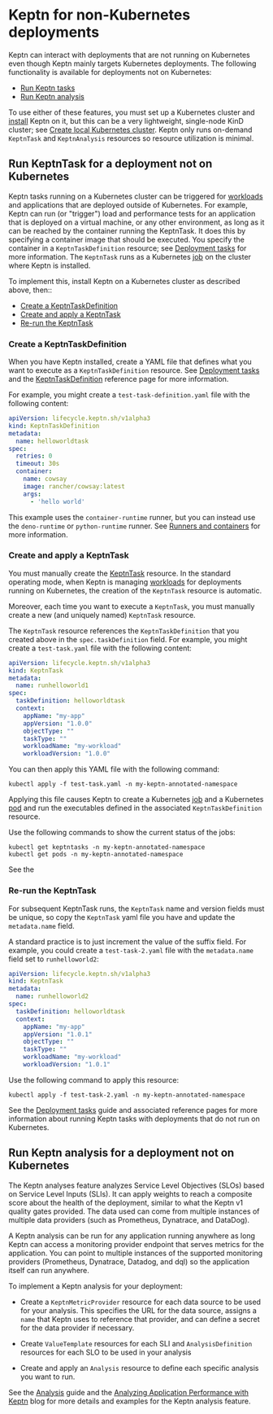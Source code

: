 # Keptn for non-Kubernetes deployments

Keptn can interact with deployments that are not running on Kubernetes
even though Keptn mainly targets Kubernetes deployments.
The following functionality is available for deployments not on Kubernetes:

- [Run Keptn tasks](#run-keptntask-for-a-deployment-not-on-kubernetes)
- [Run Keptn analysis](#run-keptn-analysis-for-a-deployment-not-on-kubernetes)

To use either of these features,
you must set up a Kubernetes cluster and
[install](../installation/index.md#basic-installation)
Keptn on it,
but this can be a very lightweight, single-node KinD cluster; see
[Create local Kubernetes cluster](../installation/k8s.md#create-local-kubernetes-cluster).
Keptn only runs  on-demand `KeptnTask` and `KeptnAnalysis` resources
so resource utilization is minimal.

## Run KeptnTask for a deployment not on Kubernetes

Keptn tasks running on a Kubernetes cluster can be triggered for
[workloads](https://kubernetes.io/docs/concepts/workloads/)
and applications that are deployed outside of Kubernetes.
For example, Keptn can run (or "trigger")
load and performance tests
for an application that is deployed on a virtual machine,
or any other environment, as long as it can be reached
by the container running the KeptnTask.
It does this by specifying a container image that should be executed.
You specify the container in a `KeptnTaskDefinition` resource; see
[Deployment tasks](../guides/tasks.md) for more information.
The `KeptnTask` runs as a Kubernetes
[job](https://kubernetes.io/docs/concepts/workloads/controllers/job/)
on the cluster where Keptn is installed.

To implement this, install Keptn on a Kubernetes cluster
as described above, then::

- [Create a KeptnTaskDefinition](#create-a-keptntaskdefinition)
- [Create and apply a KeptnTask](#create-and-apply-a-keptntask)
- [Re-run the KeptnTask](#re-run-the-keptntask)

### Create a KeptnTaskDefinition

When you have Keptn installed, create a
YAML file that defines what you want to execute
as a `KeptnTaskDefinition` resource.
See
[Deployment tasks](../guides/tasks.md)
and the
[KeptnTaskDefinition](../reference/crd-reference/taskdefinition.md)
reference page for more information.

For example, you might create a `test-task-definition.yaml` file
with the following content:

```yaml
apiVersion: lifecycle.keptn.sh/v1alpha3
kind: KeptnTaskDefinition
metadata:
  name: helloworldtask
spec:
  retries: 0
  timeout: 30s
  container:
    name: cowsay
    image: rancher/cowsay:latest
    args:
      - 'hello world'
```

This example uses the `container-runtime` runner,
but you can instead use the `deno-runtime` or `python-runtime` runner.
See
[Runners and containers](../guides/tasks.md#runners-and-containers)
for more information.

### Create and apply a KeptnTask

You must manually create the
[KeptnTask](../reference/crd-reference/task.md) resource.
In the standard operating mode,
when Keptn is managing
[workloads](https://kubernetes.io/docs/concepts/workloads/)
for deployments running on Kubernetes,
the creation of the `KeptnTask` resource is automatic.

Moreover, each time you want to execute a `KeptnTask`,
you must manually create a new (and uniquely named) `KeptnTask` resource.

The `KeptnTask` resource references the `KeptnTaskDefinition`
that you created above
in the `spec.taskDefinition` field.
For example, you might create a `test-task.yaml` file
with the following content:

```yaml
apiVersion: lifecycle.keptn.sh/v1alpha3
kind: KeptnTask
metadata:
  name: runhelloworld1
spec:
  taskDefinition: helloworldtask
  context:
    appName: "my-app"
    appVersion: "1.0.0"
    objectType: ""
    taskType: ""
    workloadName: "my-workload"
    workloadVersion: "1.0.0"
```

You can then apply this YAML file with the following command:

```shell
kubectl apply -f test-task.yaml -n my-keptn-annotated-namespace
```

Applying this file causes Keptn to create a Kubernetes
[job](https://kubernetes.io/docs/concepts/workloads/controllers/job/)
and a Kubernetes
[pod](https://kubernetes.io/docs/concepts/workloads/pods/)
and run the executables defined
in the associated `KeptnTaskDefinition` resource.

Use the following commands to show the current status of the jobs:

```shell
kubectl get keptntasks -n my-keptn-annotated-namespace
kubectl get pods -n my-keptn-annotated-namespace
```

See the

### Re-run the KeptnTask

For subsequent KeptnTask runs,
the `KeptnTask` name and version fields must be unique,
so copy the `KeptnTask` yaml file you have and update the
`metadata.name` field.

A standard practice is to just increment the value of the suffix field.
For example, you could create a `test-task-2.yaml` file
with the `metadata.name` field set to `runhelloworld2`:

```yaml
apiVersion: lifecycle.keptn.sh/v1alpha3
kind: KeptnTask
metadata:
  name: runhelloworld2
spec:
  taskDefinition: helloworldtask
  context:
    appName: "my-app"
    appVersion: "1.0.1"
    objectType: ""
    taskType: ""
    workloadName: "my-workload"
    workloadVersion: "1.0.1"
```

Use the following command to apply this resource:

```shell
kubectl apply -f test-task-2.yaml -n my-keptn-annotated-namespace
```

See the
[Deployment tasks](../guides/tasks.md)
guide and associated reference pages
for more information about running Keptn tasks
with deployments that do not run on Kubernetes.

## Run Keptn analysis for a deployment not on Kubernetes

The Keptn analyses feature
analyzes Service Level Objectives (SLOs)
based on Service Level Inputs (SLIs).
It can apply weights to reach a composite score
about the health of the deployment,
similar to what the Keptn v1 quality gates provided.
The data used can come from multiple instances
of multiple data providers
(such as Prometheus, Dynatrace, and DataDog).

A Keptn analysis can be run for any application running anywhere
as long Keptn can access a monitoring provider endpoint
that serves metrics for the application.
You can point to multiple instances of the supported monitoring providers
(Prometheus, Dynatrace, Datadog, and dql)
so the application itself can run anywhere.

To implement a Keptn analysis for your deployment:

- Create a `KeptnMetricProvider` resource
  for each data source to be used for your analysis.
  This specifies the URL for the data source,
  assigns a `name` that Keptn uses to reference that provider,
  and can define a secret for the data provider if necessary.

- Create `ValueTemplate` resources for each SLI
  and `AnalysisDefinition` resources for each SLO
  to be used in your analysis

- Create and apply an `Analysis` resource
  to define each specific analysis you want to run.

See the
[Analysis](../guides/slo.md)
guide and the
[Analyzing Application Performance with Keptn](https://keptn.sh/latest/blog/2023/12/19/analyzing-application-performance-with-keptn/)
blog
for more details and examples for the Keptn analysis feature.
